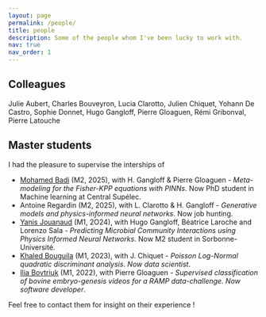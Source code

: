 ```yaml
---
layout: page
permalink: /people/
title: people
description: Some of the people whom I've been lucky to work with.
nav: true
nav_order: 1
---
```



## Colleagues

Julie Aubert, Charles Bouveyron, Lucia Clarotto, Julien Chiquet, Yohann De Castro, Sophie Donnet, Hugo Gangloff, Pierre Gloaguen, Rémi Gribonval, Pierre Latouche

## Master students

I had the pleasure to supervise the interships of

  * [Mohamed Badi](https://github.com/MohAImed) (M2, 2025), with H. Gangloff & Pierre Gloaguen - *Meta-modeling for the Fisher-KPP equations with PINNs*. Now PhD student in Machine learning at Central Supélec.
  * Antoine Regardin (M2, 2025), with L. Clarotto & H. Gangloff - *Generative models and physics-informed neural networks*. Now job hunting.
  * [Yanis Jouanaud](https://fr.linkedin.com/in/yanis-jouanaud) (M1, 2O24), with Hugo Gangloff, Béatrice Laroche and Lorenzo Sala - *Predicting Microbial Community Interactions using Physics Informed Neural Networks*. Now M2 student in Sorbonne-Université.
  * [Khaled Bouguila](https://fr.linkedin.com/in/khaledbouguila) (M1, 2023),  with J. Chiquet - *Poisson Log-Normal quadratic discriminant analysis. Now data scientist*.
  * [Ilia Bovtriuk](https://fr.linkedin.com/in/illia-bovtriuk) (M1, 2022),  with Pierre Gloaguen - *Supervised classification of bovine embryo-genesis videos for a RAMP data-challenge. Now software developer*.

Feel free to contact them for insight on their experience !

